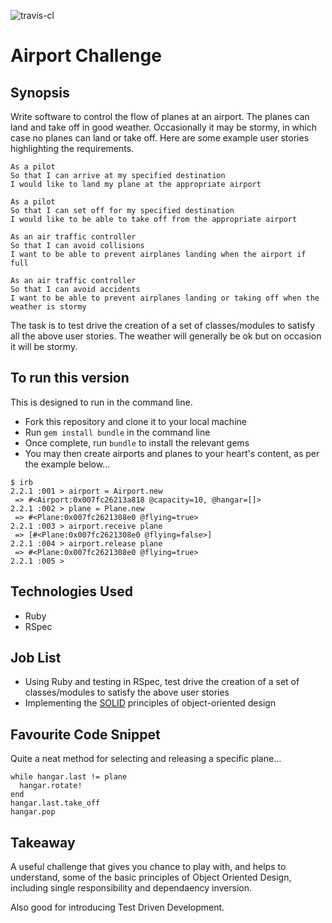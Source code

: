 
![travis-cl](https://travis-ci.org/benaud12/airport_challenge.svg?branch=master)


Airport Challenge
=======================

## Synopsis

Write software to control the flow of planes at an airport. The planes can land and take off in good weather. Occasionally it may be stormy, in which case no planes can land or take off. Here are some example user stories highlighting the requirements.

```
As a pilot
So that I can arrive at my specified destination
I would like to land my plane at the appropriate airport

As a pilot
So that I can set off for my specified destination
I would like to be able to take off from the appropriate airport

As an air traffic controller
So that I can avoid collisions
I want to be able to prevent airplanes landing when the airport if full

As an air traffic controller
So that I can avoid accidents
I want to be able to prevent airplanes landing or taking off when the weather is stormy
```

The task is to test drive the creation of a set of classes/modules to satisfy all the above user stories. The weather will generally be ok but on occasion it will be stormy.


## To run this version

This is designed to run in the command line.

- Fork this repository and clone it to your local machine
- Run `gem install bundle` in the command line
- Once complete, run `bundle` to install the relevant gems
- You may then create airports and planes to your heart's content, as per the example below...

```
$ irb
2.2.1 :001 > airport = Airport.new
 => #<Airport:0x007fc26213a818 @capacity=10, @hangar=[]>
2.2.1 :002 > plane = Plane.new
 => #<Plane:0x007fc2621308e0 @flying=true>
2.2.1 :003 > airport.receive plane
 => [#<Plane:0x007fc2621308e0 @flying=false>]
2.2.1 :004 > airport.release plane
 => #<Plane:0x007fc2621308e0 @flying=true>
2.2.1 :005 >
```


## Technologies Used

- Ruby
- RSpec


## Job List

- Using Ruby and testing in RSpec, test drive the creation of a set of classes/modules to satisfy the above user stories
- Implementing the [SOLID](https://en.wikipedia.org/wiki/SOLID_(object-oriented_design)) principles of object-oriented design


## Favourite Code Snippet

Quite a neat method for selecting and releasing a specific plane...

~~~
while hangar.last != plane
  hangar.rotate!
end
hangar.last.take_off
hangar.pop
~~~


## Takeaway

A useful challenge that gives you chance to play with, and helps to understand, some of the basic principles of Object Oriented Design, including single responsibility and dependaency inversion.

Also good for introducing Test Driven Development.
